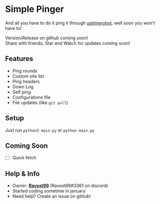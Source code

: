 # Simple Pinger

And all you have to do it ping it through [uptimerobot](https://uptimerobot.com), well soon you won't have to!
<!-- want to remove pinging through uptimerobot -->
Version/Release on github coming soon!<br>
Share with friends, Star and Watch for updates coming soon!

## Features
- Ping rounds
- Custom site list
- Ping headers
- Down Log
- Self ping
- Configurations file
- File updates (like `git pull`)

## Setup
Just run `python3 main.py` 
or `python main.py`<br>


## Coming Soon
- [ ] Quick fetch

## Help & Info
- Owner: **[Ravost99](https://github.com/Ravost99)** (Ravost99#3361 on discord)
- Started coding sometime in january
- Need help? Create an issue on github!